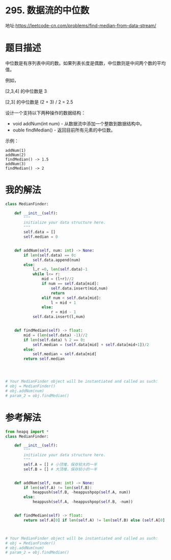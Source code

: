 # 295. 数据流的中位数
地址:https://leetcode-cn.com/problems/find-median-from-data-stream/


# 题目描述
中位数是有序列表中间的数。如果列表长度是偶数，中位数则是中间两个数的平均值。

例如，

[2,3,4] 的中位数是 3

[2,3] 的中位数是 (2 + 3) / 2 = 2.5

设计一个支持以下两种操作的数据结构：

- void addNum(int num) - 从数据流中添加一个整数到数据结构中。
- ouble findMedian() - 返回目前所有元素的中位数。

示例：
```
addNum(1)
addNum(2)
findMedian() -> 1.5
addNum(3) 
findMedian() -> 2

```


# 我的解法
```python
class MedianFinder:

    def __init__(self):
        """
        initialize your data structure here.
        """
        self.data = []
        self.median = 0


    def addNum(self, num: int) -> None:
        if len(self.data) == 0:
            self.data.append(num)
        else:
            l,r =0, len(self.data)-1
            while l<= r:
                mid = (l+r)//2
                if num == self.data[mid]:
                    self.data.insert(mid,num)
                    return
                elif num < self.data[mid]:
                    l = mid + 1
                else:
                    r = mid - 1
            self.data.insert(l,num)


    def findMedian(self) -> float:
        mid = (len(self.data) -1)//2
        if len(self.data) % 2 == 0:
            self.median = (self.data[mid] + self.data[mid+1])/2
        else:
            self.median = self.data[mid]
        return self.median




# Your MedianFinder object will be instantiated and called as such:
# obj = MedianFinder()
# obj.addNum(num)
# param_2 = obj.findMedian()


```


# 参考解法
```python
from heapq import *
class MedianFinder:

    def __init__(self):
        """
        initialize your data structure here.
        """
        self.A = [] # 小顶堆，保存较大的一半
        self.B = [] # 大顶堆，保存较小的一半


    def addNum(self, num: int) -> None:
        if len(self.A) != len(self.B):
            heappush(self.B, -heappushpop(self.A, num))
        else:
            heappush(self.A, -heappushpop(self.B, -num))


    def findMedian(self) -> float:
        return self.A[0] if len(self.A) != len(self.B) else (self.A[0] - self.B[0]) / 2.0



# Your MedianFinder object will be instantiated and called as such:
# obj = MedianFinder()
# obj.addNum(num)
# param_2 = obj.findMedian()


```
